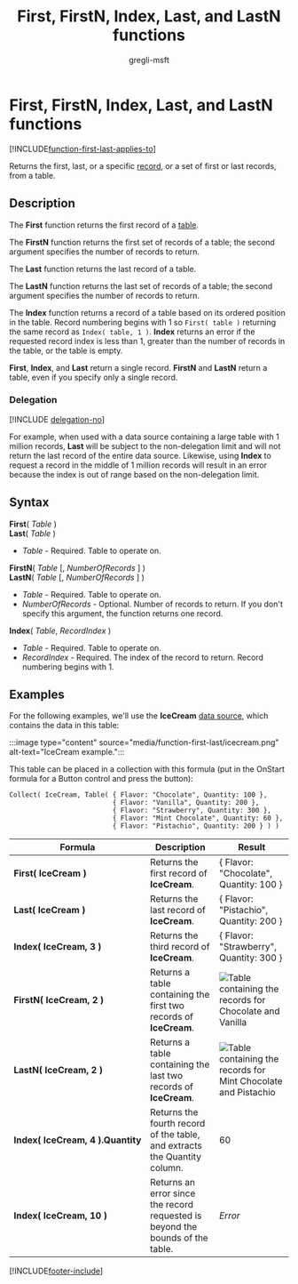 ﻿---
title: First, FirstN, Index, Last, and LastN functions
description: Reference information including syntax and examples for the First, FirstN, Index, Last, and LastN functions.
author: gregli-msft
ms.topic: reference
ms.custom: canvas
ms.reviewer: mkaur
ms.date: 6/10/2024
ms.subservice: power-fx
ms.author: gregli
search.audienceType:
  - maker
contributors:
  - gregli-msft
  - mduelae
  - gregli
no-loc: ["First","FirstN","Index","Last","LastN"]
---

# First, FirstN, Index, Last, and LastN functions
[!INCLUDE[function-first-last-applies-to](includes/function-first-last-applies-to.md)]



Returns the first, last, or a specific [record](/power-apps/maker/canvas-apps/working-with-tables#records), or a set of first or last records, from a table.

## Description

The **First** function returns the first record of a [table](/power-apps/maker/canvas-apps/working-with-tables).

The **FirstN** function returns the first set of records of a table; the second argument specifies the number of records to return.

The **Last** function returns the last record of a table.

The **LastN** function returns the last set of records of a table; the second argument specifies the number of records to return.

The **Index** function returns a record of a table based on its ordered position in the table. Record numbering begins with 1 so `First( table )` returning the same record as `Index( table, 1 )`. **Index** returns an error if the requested record index is less than 1, greater than the number of records in the table, or the table is empty.

**First**, **Index**, and **Last** return a single record. **FirstN** and **LastN** return a table, even if you specify only a single record.

### Delegation

[!INCLUDE [delegation-no](../../includes/delegation-no.md)]

For example, when used with a data source containing a large table with 1 million records, **Last** will be subject to the non-delegation limit and will not return the last record of the entire data source. Likewise, using **Index** to request a record in the middle of 1 million records will result in an error because the index is out of range based on the non-delegation limit.

## Syntax

**First**( _Table_ )<br>**Last**( _Table_ )

- _Table_ - Required. Table to operate on.

**FirstN**( _Table_ [, *NumberOfRecords* ] )<br>**LastN**( _Table_ [, *NumberOfRecords* ] )

- _Table_ - Required. Table to operate on.
- _NumberOfRecords_ - Optional. Number of records to return. If you don't specify this argument, the function returns one record.

**Index**( _Table_, _RecordIndex_ )

- _Table_ - Required. Table to operate on.
- _RecordIndex_ - Required. The index of the record to return. Record numbering begins with 1.

## Examples

For the following examples, we'll use the **IceCream** [data source](/power-apps/maker/canvas-apps/working-with-data-sources), which contains the data in this table:

:::image type="content" source="media/function-first-last/icecream.png" alt-text="IceCream example.":::

This table can be placed in a collection with this formula (put in the OnStart formula for a Button control and press the button):

```power-fx
Collect( IceCream, Table( { Flavor: "Chocolate", Quantity: 100 },
                          { Flavor: "Vanilla", Quantity: 200 },
                          { Flavor: "Strawberry", Quantity: 300 },
                          { Flavor: "Mint Chocolate", Quantity: 60 },
                          { Flavor: "Pistachio", Quantity: 200 } ) )
```

| Formula                                          | Description                                                                    | Result                                                                                                         |
| ------------------------------------------------ | ------------------------------------------------------------------------------ | -------------------------------------------------------------------------------------------------------------- |
| **First(&nbsp;IceCream&nbsp;)**                  | Returns the first record of **IceCream**.                                      | { Flavor: "Chocolate", Quantity: 100 }                                                                         |
| **Last(&nbsp;IceCream&nbsp;)**                   | Returns the last record of **IceCream**.                                       | { Flavor: "Pistachio", Quantity: 200 }                                                                         |
| **Index(&nbsp;IceCream,&nbsp;3&nbsp;)**          | Returns the third record of **IceCream**.                                      | { Flavor: "Strawberry", Quantity: 300 }                                                                        |
| **FirstN(&nbsp;IceCream,&nbsp;2&nbsp;)**         | Returns a table containing the first two records of **IceCream**.              | ![Table containing the records for Chocolate and Vanilla](media/function-first-last/icecream-first2.png)       |
| **LastN(&nbsp;IceCream,&nbsp;2&nbsp;)**          | Returns a table containing the last two records of **IceCream**.                 | ![Table containing the records for Mint Chocolate and Pistachio](media/function-first-last/icecream-last2.png) |
| **Index(&nbsp;IceCream,&nbsp;4&nbsp;).Quantity** | Returns the fourth record of the table, and extracts the Quantity column.       | 60                                                                                                             |
| **Index(&nbsp;IceCream,&nbsp;10&nbsp;)**         | Returns an error since the record requested is beyond the bounds of the table. | _Error_                                                                                                        |

[!INCLUDE[footer-include](../../includes/footer-banner.md)]








































































































































